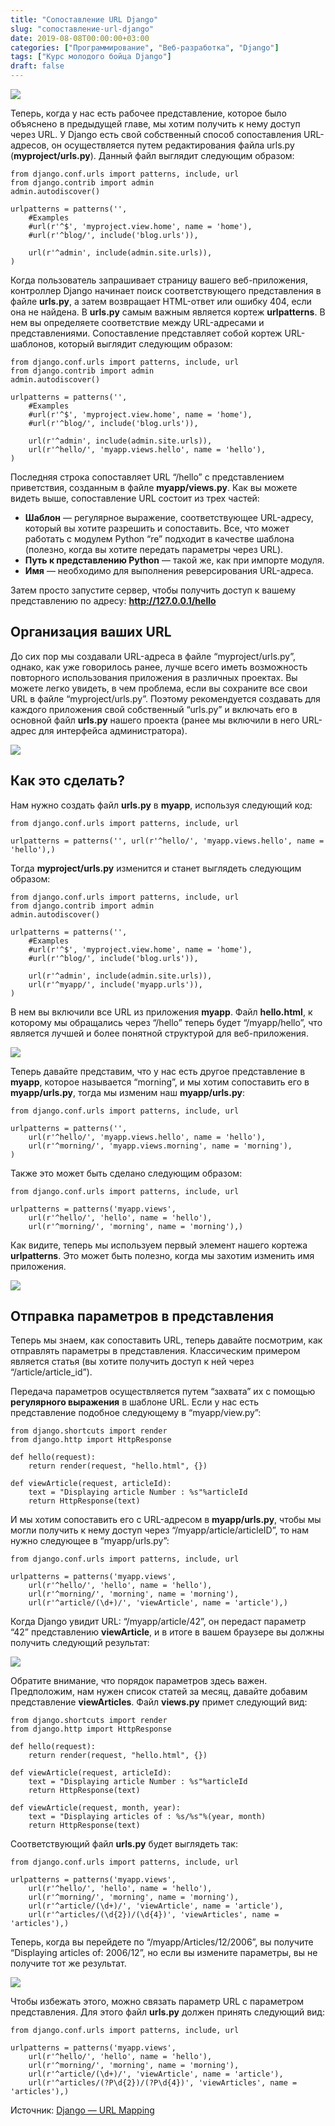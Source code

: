 ```yaml
---
title: "Сопоставление URL Django"
slug: "сопоставление-url-django"
date: 2019-08-08T00:00:00+03:00
categories: ["Программирование", "Веб-разработка", "Django"]
tags: ["Курс молодого бойца Django"]
draft: false
---
```


![](/posts/сопоставление-url-django/Django08.jpg)

Теперь, когда у нас есть рабочее представление, которое было объяснено в предыдущей главе, мы хотим получить к нему
доступ через URL. У Django есть свой собственный способ сопоставления URL-адресов, он осуществляется путем редактирования
файла urls.py (**myproject/urls.py**). Данный файл выглядит следующим образом:

```
from django.conf.urls import patterns, include, url
from django.contrib import admin
admin.autodiscover()

urlpatterns = patterns('',
    #Examples
    #url(r'^$', 'myproject.view.home', name = 'home'),
    #url(r'^blog/', include('blog.urls')),
    
    url(r'^admin', include(admin.site.urls)),
)
```

Когда пользователь запрашивает страницу вашего веб-приложения, контроллер Django начинает поиск соответствующего представления
в файле **urls.py**, а затем возвращает HTML-ответ или ошибку 404, если она не найдена. В **urls.py** самым важным является
кортеж **urlpatterns**. В нем вы определяете соответствие между URL-адресами и представлениями. Сопоставление представляет
собой кортеж URL-шаблонов, который выглядит следующим образом:

```
from django.conf.urls import patterns, include, url
from django.contrib import admin
admin.autodiscover()

urlpatterns = patterns('',
    #Examples
    #url(r'^$', 'myproject.view.home', name = 'home'),
    #url(r'^blog/', include('blog.urls')),
    
    url(r'^admin', include(admin.site.urls)),
    url(r'^hello/', 'myapp.views.hello', name = 'hello'),
)
```

Последняя строка сопоставляет URL “/hello” с представлением приветствия, созданным в файле **myapp/views.py**. Как вы можете
видеть выше, сопоставление URL состоит из трех частей:

- **Шаблон** — регулярное выражение, соответствующее URL-адресу, который вы хотите разрешить и сопоставить. Все, что может
работать с модулем Python “re” подходит в качестве шаблона (полезно, когда вы хотите передать параметры через URL).
- **Путь к представлению Python** — такой же, как при импорте модуля.
- **Имя** — необходимо для выполнения реверсирования URL-адреса.

Затем просто запустите сервер, чтобы получить доступ к вашему представлению по адресу: **http://127.0.0.1/hello**

## Организация ваших URL

До сих пор мы создавали URL-адреса в файле “myproject/urls.py”, однако, как уже говорилось ранее, лучше всего иметь
возможность повторного использования приложения в различных проектах. Вы можете легко увидеть, в чем проблема, если вы
сохраните все свои URL в файле “myproject/urls.py”. Поэтому рекомендуется создавать для каждого приложения свой собственный
“urls.py” и включать его в основной файл **urls.py** нашего проекта (ранее мы включили в него URL-адрес для интерфейса
администратора).

![](https://i.imgur.com/gA7FwHk.png)

## Как это сделать?

Нам нужно создать файл **urls.py** в **myapp**, используя следующий код:

```
from django.conf.urls import patterns, include, url

urlpatterns = patterns('', url(r'^hello/', 'myapp.views.hello', name = 'hello'),)
```

Тогда **myproject/urls.py** изменится и станет выглядеть следующим образом:

```
from django.conf.urls import patterns, include, url
from django.contrib import admin
admin.autodiscover()

urlpatterns = patterns('',
    #Examples
    #url(r'^$', 'myproject.view.home', name = 'home'),
    #url(r'^blog/', include('blog.urls')),
    
    url(r'^admin', include(admin.site.urls)),
    url(r'^myapp/', include('myapp.urls')),
)
```

В нем вы включили все URL из приложения **myapp**. Файл **hello.html**, к которому мы обращались через “/hello” теперь
будет “/myapp/hello”, что является лучшей и более понятной структурой для веб-приложения.

![](https://i.imgur.com/2l4nMDe.png)

Теперь давайте представим, что у нас есть другое представление в **myapp**, которое называется “morning”, и мы хотим
сопоставить его в **myapp/urls.py**, тогда мы изменим наш **myapp/urls.py**:

```
from django.conf.urls import patterns, include, url

urlpatterns = patterns('',
    url(r'^hello/', 'myapp.views.hello', name = 'hello'),
    url(r'^morning/', 'myapp.views.morning', name = 'morning'),
)
```

Также это может быть сделано следующим образом:

```
from django.conf.urls import patterns, include, url

urlpatterns = patterns('myapp.views',
    url(r'^hello/', 'hello', name = 'hello'),
    url(r'^morning/', 'morning', name = 'morning'),)
```

Как видите, теперь мы используем первый элемент нашего кортежа **urlpatterns**. Это может быть полезно, когда мы захотим
изменить имя приложения.

![](https://i.imgur.com/J0l3GcP.png)

## Отправка параметров в представления

Теперь мы знаем, как сопоставить URL, теперь давайте посмотрим, как отправлять параметры в представления. Классическим
примером является статья (вы хотите получить доступ к ней через “/article/article_id”).

Передача параметров осуществляется путем “захвата” их с помощью **регулярного выражения** в шаблоне URL. Если у нас есть
представление подобное следующему в “myapp/view.py”:

```
from django.shortcuts import render
from django.http import HttpResponse

def hello(request):
    return render(request, "hello.html", {})

def viewArticle(request, articleId):
    text = "Displaying article Number : %s"%articleId
    return HttpResponse(text)
```

И мы хотим сопоставить его с URL-адресом в **myapp/urls.py**, чтобы мы могли получить к нему доступ через “/myapp/article/articleID”,
то нам нужно следующее в “myapp/urls.py”:

```
from django.conf.urls import patterns, include, url

urlpatterns = patterns('myapp.views',
    url(r'^hello/', 'hello', name = 'hello'),
    url(r'^morning/', 'morning', name = 'morning'),
    url(r'^article/(\d+)/', 'viewArticle', name = 'article'),)
```

Когда Django увидит URL: “/myapp/article/42”, он передаст параметр “42” представлению **viewArticle**, и в итоге в вашем
браузере вы должны получить следующий результат:

![](https://i.imgur.com/tdh0zP6.png)

Обратите внимание, что порядок параметров здесь важен. Предположим, нам нужен список статей за месяц, давайте добавим
представление **viewArticles**. Файл **views.py** примет следующий вид:

```
from django.shortcuts import render
from django.http import HttpResponse

def hello(request):
    return render(request, "hello.html", {})

def viewArticle(request, articleId):
    text = "Displaying article Number : %s"%articleId
    return HttpResponse(text)

def viewArticle(request, month, year):
    text = "Displaying articles of : %s/%s"%(year, month)
    return HttpResponse(text)
```

Соответствующий файл **urls.py** будет выглядеть так:

```
from django.conf.urls import patterns, include, url

urlpatterns = patterns('myapp.views',
    url(r'^hello/', 'hello', name = 'hello'),
    url(r'^morning/', 'morning', name = 'morning'),
    url(r'^article/(\d+)/', 'viewArticle', name = 'article'),
    url(r'^articles/(\d{2})/(\d{4})', 'viewArticles', name = 'articles'),)
```

Теперь, когда вы перейдете по “/myapp/Articles/12/2006”, вы получите “Displaying articles of: 2006/12”, но если вы измените
параметры, вы не получите тот же результат.

![](https://i.imgur.com/AFpQbDo.png)

Чтобы избежать этого, можно связать параметр URL с параметром представления. Для этого файл **urls.py** должен принять
следующий вид:

```
from django.conf.urls import patterns, include, url

urlpatterns = patterns('myapp.views',
    url(r'^hello/', 'hello', name = 'hello'),
    url(r'^morning/', 'morning', name = 'morning'),
    url(r'^article/(\d+)/', 'viewArticle', name = 'article'),
    url(r'^articles/(?P\d{2})/(?P\d{4})', 'viewArticles', name = 'articles'),)
```

Источник: [Django — URL Mapping](https://www.tutorialspoint.com/django/django_url_mapping.htm)
